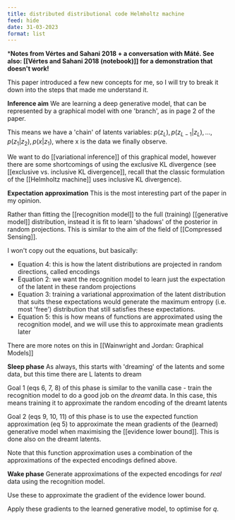 ```yaml
---
title: distributed distributional code Helmholtz machine
feed: hide
date: 31-03-2023
format: list
---
```



***Notes from Vértes and Sahani 2018 + a conversation with Máté. See also: [[Vértes and Sahani 2018 (notebook)]] for a demonstration that doesn't work!**

This paper introduced a few new concepts for me, so I will try to break it down into the steps that made me understand it.

**Inference aim**
We are learning a deep generative model, that can be represented by a graphical model with one 'branch', as in page 2 of the paper.

This means we have a 'chain' of latents variables: $p(z_L), p(z_{L-1} | z_L) ,..., p(z_1 | z_2), p(x|z_1)$, where x is the data we finally observe.

We want to do [[variational inference]] of this graphical model, however there are some shortcomings of using the exclusive KL divergence (see [[exclusive vs. inclusive KL divergence]], recall that the classic formulation of the [[Helmholtz machine]] uses inclusive KL divergence). 


**Expectation approximation**
This is the most interesting part of the paper in my opinion.

Rather than fitting the [[recognition model]] to the full (training) [[generative model]] distribution, instead it is fit to learn 'shadows' of the posterior in random projections. This is similar to the aim of the field of [[Compressed Sensing]].

I won't copy out the equations, but basically:
- Equation 4: this is how the latent distributions are projected in random directions, called encodings
- Equation 2: we want the recognition model to learn just the expectation of the latent in these random projections
- Equation 3: training a variational approximation of the latent distribution that suits these expectations would generate the maximum entropy (i.e. most 'free') distribution that still satisfies these expectations.
- Equation 5: this is how means of functions are approximated using the recognition model, and we will use this to approximate mean gradients later

There are more notes on this in [[Wainwright and Jordan: Graphical Models]]


**Sleep phase**
As always, this starts with 'dreaming' of the latents and some data, but this time there are L latents to dream

Goal 1 (eqs 6, 7, 8) of this phase is similar to the vanilla case - train the recognition model to do a good job on the *dreamt* data. In this case, this means training it to approximate the random encoding of the dreamt latents

Goal 2 (eqs 9, 10, 11) of this phase is to use the expected function approximation (eq 5) to approximate the mean gradients of the (learned) generative model when maximising the [[evidence lower bound]]. This is done also on the dreamt latents.

Note that this function approximation uses a combination of the approximations of the expected encodings defined above.

**Wake phase**
Generate approximations of the expected encodings for *real* data using the recognition model.

Use these to approximate the gradient of the evidence lower bound.

Apply these gradients to the learned generative model, to optimise for $q$.
